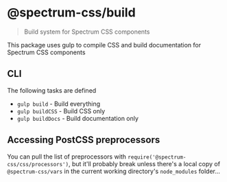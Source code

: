 # @spectrum-css/build
> Build system for Spectrum CSS components

This package uses gulp to compile CSS and build documentation for Spectrum CSS components

## CLI

The following tasks are defined

* `gulp build` - Build everything
* `gulp buildCSS` - Build CSS only
* `gulp buildDocs` - Build documentation only

## Accessing PostCSS preprocessors

You can pull the list of preprocessors with `require('@spectrum-css/css/processors')`, but it'll probably break unless there's a local copy of `@spectrum-css/vars` in the current working directory's `node_modules` folder...
